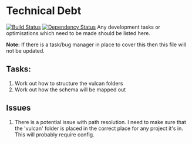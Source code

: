# Technical Debt
[![Build Status](https://travis-ci.org/alexward1981/vulcan.svg?branch=master)](https://travis-ci.org/alexward1981/vulcan)
[![Dependency Status](https://gemnasium.com/alexward1981/vulcan.svg)](https://gemnasium.com/alexward1981/vulcan)
Any development tasks or optimisations which need to be made should be listed here.

**Note:** If there is a task/bug manager in place to cover this then this file will not be updated.

## Tasks:
1. Work out how to structure the vulcan folders
2. Work out how the schema will be mapped out

## Issues
1. There is a potential issue with path resolution. I need to make sure that the 'vulcan' folder is placed in the correct place for any project it's in. This will probably require config.
